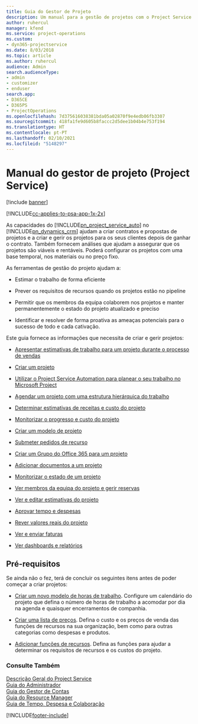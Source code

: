 ```yaml
---
title: Guia do Gestor de Projeto
description: Um manual para a gestão de projetos com o Project Service
author: ruhercul
manager: kfend
ms.service: project-operations
ms.custom:
- dyn365-projectservice
ms.date: 8/03/2018
ms.topic: article
ms.author: ruhercul
audience: Admin
search.audienceType:
- admin
- customizer
- enduser
search.app:
- D365CE
- D365PS
- ProjectOperations
ms.openlocfilehash: 7d375616038381bda05a02870f9e4edb06fb3307
ms.sourcegitcommit: 418fa1fe9d605b8faccc2d5dee1b04b4e753f194
ms.translationtype: HT
ms.contentlocale: pt-PT
ms.lasthandoff: 02/10/2021
ms.locfileid: "5148297"
---
```

# <a name="project-manager-guide-project-service"></a>Manual do gestor de projeto (Project Service)

[!include [banner](../includes/psa-now-project-operations.md)]

[!INCLUDE[cc-applies-to-psa-app-1x-2x](../includes/cc-applies-to-psa-app-1x-2x.md)]

As capacidades do [!INCLUDE[pn_project_service_auto](../includes/pn-project-service-auto.md)] no [!INCLUDE[pn_dynamics_crm](../includes/pn-dynamics-crm.md)] ajudam a criar contratos e propostas de projetos e a criar e gerir os projetos para os seus clientes depois de ganhar o contrato. Também fornecem análises que ajudam a assegurar que os projetos são viáveis e rentáveis. Poderá configurar os projetos com uma base temporal, nos materiais ou no preço fixo.  
  
 As ferramentas de gestão do projeto ajudam a:  
  
-   Estimar o trabalho de forma eficiente  
  
-   Prever os requisitos de recursos quando os projetos estão no pipeline  
  
-   Permitir que os membros da equipa colaborem nos projetos e manter permanentemente o estado do projeto atualizado e preciso  
  
-   Identificar e resolver de forma proativa as ameaças potenciais para o sucesso de todo e cada cativação.  
  
Este guia fornece as informações que necessita de criar e gerir projetos:  
  
-   [Apresentar estimativas de trabalho para um projeto durante o processo de vendas](../psa/provide-estimates-project-during-sales-process.md)  
  
-   [Criar um projeto](../psa/create-project.md)  
  
-   [Utilizar o Project Service Automation para planear o seu trabalho no Microsoft Project](../psa/add-plan-work-microsoft-project.md)  
  
-   [Agendar um projeto com uma estrutura hierárquica do trabalho](../psa/schedule-project-work-breakdown-structure.md)  
  
-   [Determinar estimativas de receitas e custo do projeto](../psa/determine-project-cost-revenue-estimates.md)  
  
-   [Monitorizar o progresso e custo do projeto](../psa/track-project-progress-cost.md)  
  
-   [Criar um modelo de projeto](../psa/create-project-template.md)  
  
-   [Submeter pedidos de recurso](../psa/submit-resource-requests.md)  
  
-   [Criar um Grupo do Office 365 para um projeto](../psa/create-office-365-group-project.md)  
  
-   [Adicionar documentos a um projeto](../psa/add-documents-project.md)  
  
-   [Monitorizar o estado de um projeto](../psa/track-project-status.md)  
  
-   [Ver membros da equipa do projeto e gerir reservas](../psa/view-project-team-members-manage-bookings.md)  
  
-   [Ver e editar estimativas do projeto](../psa/view-edit-project-estimates.md)  
  
-   [Aprovar tempo e despesas](../psa/approve-time-expenses.md)  
  
-   [Rever valores reais do projeto](../psa/review-project-actuals.md)  
  
-   [Ver e enviar faturas](../psa/view-send-invoices.md)  
  
-   [Ver dashboards e relatórios](../psa/view-dashboards-reports.md)  
  
## <a name="prerequisites"></a>Pré-requisitos  
 Se ainda não o fez, terá de concluir os seguintes itens antes de poder começar a criar projetos:  
  
-   [Criar um novo modelo de horas de trabalho](../psa/create-work-hours-template.md). Configure um calendário do projeto que defina o número de horas de trabalho a acomodar por dia na agenda e quaisquer encerramentos de companhia.  
  
-   [Criar uma lista de preços](../psa/create-price-list.md). Defina o custo e os preços de venda das funções de recursos na sua organização, bem como para outras categorias como despesas e produtos.  
  
-   [Adicionar funções de recursos](../psa/add-resource-roles.md). Defina as funções para ajudar a determinar os requisitos de recursos e os custos do projeto.  
  
### <a name="see-also"></a>Consulte Também  
 [Descrição Geral do Project Service](../psa/overview.md)   
 [Guia do Administrador](../psa/admin-guide.md)   
 [Guia do Gestor de Contas](../psa/account-manager-guide.md)   
 [Guia do Resource Manager](../psa/resource-manager-guide.md)   
 [Guia de Tempo, Despesa e Colaboração](../psa/time-expense-collaboration-guide.md)



[!INCLUDE[footer-include](../includes/footer-banner.md)]